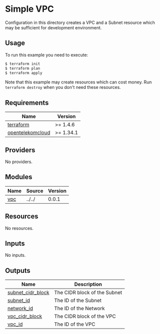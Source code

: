 # Simple VPC

Configuration in this directory creates a VPC and a Subnet resource which may be sufficient for development environment.

## Usage

To run this example you need to execute:

```bash
$ terraform init
$ terraform plan
$ terraform apply
```

Note that this example may create resources which can cost money. Run `terraform destroy` when you don't need these resources.

## Requirements

| Name                                                             | Version   |
|------------------------------------------------------------------|-----------|
| <a name="requirement_terraform"></a> [terraform]()               | >= 1.4.6  |
| <a name="requirement_opentelekomcloud"></a> [opentelekomcloud]() | >= 1.34.1 |

## Providers

No providers.

## Modules

| Name                              | Source | Version |
|-----------------------------------|--------|---------|
| <a name="module_vpc"></a> [vpc]() | ../../ | 0.0.1   |

## Resources

No resources.

## Inputs

No inputs.

## Outputs

| Name                                                            | Description                  |
|-----------------------------------------------------------------|------------------------------|
| <a name="output_subnet_cidr_block"></a> [subnet\_cidr\_block]() | The CIDR block of the Subnet |
| <a name="output_subnet_id"></a> [subnet\_id]()                  | The ID of the Subnet         |
| <a name="output_network_id"></a> [network\_id]()                | The ID of the Network        |
| <a name="output_vpc_cidr_block"></a> [vpc\_cidr\_block]()       | The CIDR block of the VPC    |
| <a name="output_vpc_id"></a> [vpc\_id]()                        | The ID of the VPC            |
